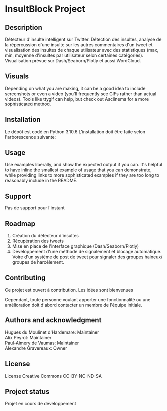 # InsultBlock Project


## Description
Détecteur d'insulte intelligent sur Twitter. Détection des insultes, analyse de la répercussion d'une insulte sur les autres commentaires d'un tweet et visualisation des insultes de chaque utilisateur avec des statistiques (max, min, moyenne d'insultes par utilisateur selon certaines catégories). Visualisation prévue sur Dash/Seaborn/Plotly et aussi WordCloud.


## Visuals
Depending on what you are making, it can be a good idea to include screenshots or even a video (you'll frequently see GIFs rather than actual videos). Tools like ttygif can help, but check out Asciinema for a more sophisticated method.

## Installation
Le dépôt est codé en Python 3.10.6
L'installation doit être faite selon l'arborescence suivante:

## Usage
Use examples liberally, and show the expected output if you can. It's helpful to have inline the smallest example of usage that you can demonstrate, while providing links to more sophisticated examples if they are too long to reasonably include in the README.

## Support
Pas de support pour l'instant

## Roadmap

1. Création du détecteur d'insultes
2. Récupération des tweets
3. Mise en place de l'interface graphique (Dash/Seaborn/Plotly)
4. Développement d'une méthode de signalement et blocage automatique. Voire d'un système de post de tweet pour signaler des groupes haineux/ groupes de harcèlement.

## Contributing
Ce projet est ouvert à contribution. Les idées sont bienvenues

Cependant, toute personne voulant apporter une fonctionnalité ou une amélioration doit d'abord contacter un membre de l'équipe initiale. 

## Authors and acknowledgment

Hugues du Moulinet d'Hardemare: Maintainer  
Alix Peyrot: Maintainer  
Paul-Aimery de Vaumas: Maintainer  
Alexandre Gravereaux: Owner  

## License
License Creative Commons CC-BY-NC-ND-SA

## Project status

Projet en cours de développement
